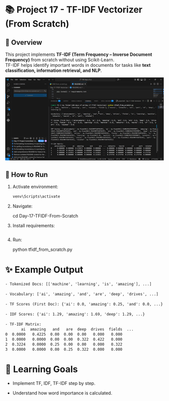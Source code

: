 # 📚 Project 17 - TF-IDF Vectorizer (From Scratch)

## 📌 Overview
This project implements **TF-IDF (Term Frequency – Inverse Document Frequency)** from scratch without using Scikit-Learn.  
TF-IDF helps identify important words in documents for tasks like **text classification, information retrieval, and NLP**.

![alt text](image.png)

## 🚀 How to Run
1. Activate environment:
   ```bash
   venv\Scripts\activate

2. Navigate:

    cd Day-17-TFIDF-From-Scratch

3. Install requirements:

    ```pip install -r requirements.txt

4. Run:

    python tfidf_from_scratch.py

# ✨ Example Output
```
- Tokenized Docs: [['machine', 'learning', 'is', 'amazing'], ...]

- Vocabulary: ['ai', 'amazing', 'and', 'are', 'deep', 'drives', ...]

- TF Scores (First Doc): {'ai': 0.0, 'amazing': 0.25, 'and': 0.0, ...}

- IDF Scores: {'ai': 1.29, 'amazing': 1.69, 'deep': 1.29, ...}

- TF-IDF Matrix:
       ai  amazing   and   are  deep  drives  fields  ...
0  0.0000   0.4225  0.00  0.00  0.00   0.000   0.000
1  0.0000   0.0000  0.00  0.00  0.322  0.422   0.000
2  0.3224   0.0000  0.25  0.00  0.00   0.000   0.322
3  0.0000   0.0000  0.00  0.25  0.322  0.000   0.000
```

# 🧠 Learning Goals

- Implement TF, IDF, TF-IDF step by step.

- Understand how word importance is calculated.